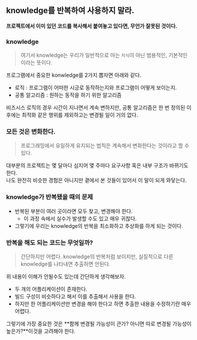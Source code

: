 
## knowledge를 반복하여 사용하지 말라.

**프로젝트에서 이미 있던 코드를 복사해서 붙여놓고 있다면, 무언가 잘못된 것이다.**

### knowledge

> 여기서 knowledge는 우리가 일반적으로 아는 `지식`이 아닌 범용적인, 기본적인 이라는 뜻이다.

프로그램에서 중요한 konwledge를 2가지 뽑자면 아래와 같다.

- 로직 : 프로그램이 어떠한 시긍로 동작하는지와 프로그램이 어떻게 보이는지.
- 공통 알고리즘 : 원하는 동작을 하기 위한 알고리즘

비즈시스 로직의 경우 시간이 지나면서 계속 변하지만, 공통 알고리즘은 한 번 정의된 이후에는 최적화 같은 행위를 제외하고는 변경될 일이 거의 없다.

### 모든 것은 변화한다.

> 프로그래밍에서 유일하게 유지되는 법칙은 계속해서 변화한다는 것이라고 할 수 있다.

대부분의 프로젝트는 몇 달마다 심지어 몇 주마다 요구사항 혹은 내부 구조가 바뀌기도 한다.         
나도 완전히 비슷한 경험은 아니지만 곁에서 본 것들이 있어서 이 말이 되게 와닿는다.

### knowledge가 반복됐을 때의 문제

- 반복된 부분이 여러 곳이라면 모두 찾고, 변경해야 한다.
  - 이 과정 속에서 실수가 발생할 수도 있고 매우 귀찮다.
- 그렇기에 우리는 knowledge의 반복을 최소화하고 추상화를 하게 되는 것이다.

### 반복을 해도 되는 코드는 무엇일까?

> 간단하지만 어렵다. knowledge의 반복처럼 보이지만, 실질적으로 다른 knowledge를 나타내면 추출하면 안된다.

위 내용이 이해가 안될수도 있는데 간단하게 생각해보자.    

- 두 개의 어플리케이션이 존재한다.
- 빌드 구성이 비슷하다고 해서 이를 추출해서 사용을 한다.
- 하지만 한 어플리케이션만 변경을 해야 한다고 하면 추출한 내용을 수정하기란 매우 어렵다.

그렇기에 가장 중요한 것은 **함께 변경될 가능성이 큰가? 아니면 따로 변경될 가능성이 높은가?**이것을 고려해야 한다.

